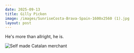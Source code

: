 ```yaml
---
date: 2025-09-13
title: Gilly Picken
image: /images/SunriseCosta-Brava-Spain-1600x2560 (1).jpg
layout: post
---
```

He's more than allright, he is.

![Self made Catalan merchant](/images/CatalanMerchantGarden.png)
